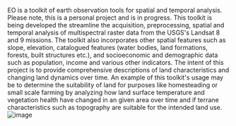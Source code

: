 EO is a toolkit of earth observation tools for spatial and temporal analysis. Please note, this is a personal project and is in progress. This toolkit is being developed the streamline the acquisition, preprocessing, spatial and temporal analysis of multispectral raster data from the USGS's Landsat 8 and 9 missions. The toolkit also incorporates other spatial features such as slope, elevation, catalogued features (water bodies, land formations,  forests, built structures etc.), and socioeconomic and demographic data such as population,  income and various other indicators. The intent of this project is to provide  comprehensive descriptions of land characteristics and changing land dynamics over time. An example of this toolkit's usage may be to determine the suitability of land for purposes like homesteading or small scale farming by analyzing how land surface temperature and vegetation health have changed in an given area over time and if terrane characteristics such as topography are suitable for the intended land use. ![image](https://github.com/user-attachments/assets/adcdec70-538b-4f70-82b0-deaa923c4661)
